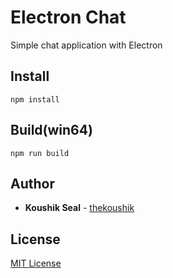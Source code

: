 # Electron Chat

Simple chat application with Electron

## Install

```
npm install
```

## Build(win64)
```
npm run build
```

## Author

* **Koushik Seal** - [thekoushik](https://github.com/thekoushik)

## License

[MIT License](http://en.wikipedia.org/wiki/MIT_License)

